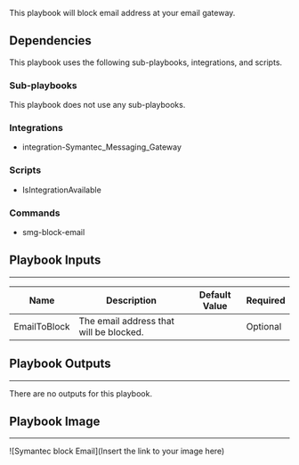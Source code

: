 This playbook will block email address at your email gateway.

## Dependencies
This playbook uses the following sub-playbooks, integrations, and scripts.

### Sub-playbooks
This playbook does not use any sub-playbooks.

### Integrations
* integration-Symantec_Messaging_Gateway

### Scripts
* IsIntegrationAvailable

### Commands
* smg-block-email

## Playbook Inputs
---

| **Name** | **Description** | **Default Value** | **Required** |
| --- | --- | --- | --- |
| EmailToBlock | The email address that will be blocked. |  | Optional |

## Playbook Outputs
---
There are no outputs for this playbook.

## Playbook Image
---
![Symantec block Email](Insert the link to your image here)
